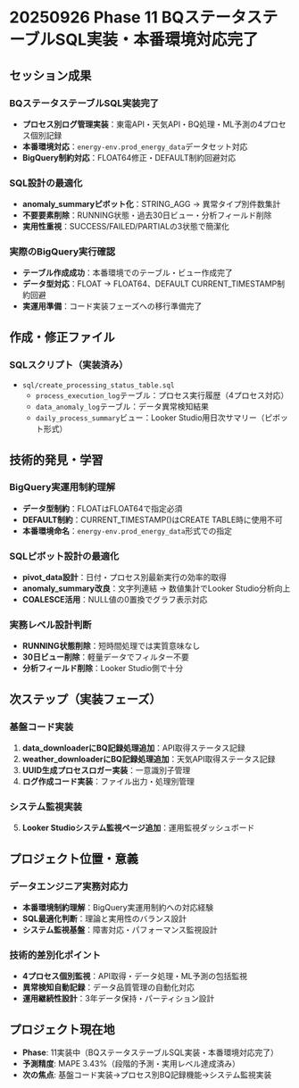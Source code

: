 # 20250926 Phase 11 BQステータステーブルSQL実装・本番環境対応完了

## セッション成果

### BQステータステーブルSQL実装完了
- **プロセス別ログ管理実装**：東電API・天気API・BQ処理・ML予測の4プロセス個別記録
- **本番環境対応**：`energy-env.prod_energy_data`データセット対応
- **BigQuery制約対応**：FLOAT64修正・DEFAULT制約回避対応

### SQL設計の最適化
- **anomaly_summaryピボット化**：STRING_AGG → 異常タイプ別件数集計
- **不要要素削除**：RUNNING状態・過去30日ビュー・分析フィールド削除
- **実用性重視**：SUCCESS/FAILED/PARTIALの3状態で簡潔化

### 実際のBigQuery実行確認
- **テーブル作成成功**：本番環境でのテーブル・ビュー作成完了
- **データ型対応**：FLOAT → FLOAT64、DEFAULT CURRENT_TIMESTAMP制約回避
- **実運用準備**：コード実装フェーズへの移行準備完了

## 作成・修正ファイル

### SQLスクリプト（実装済み）
- `sql/create_processing_status_table.sql`
  - `process_execution_log`テーブル：プロセス実行履歴（4プロセス対応）
  - `data_anomaly_log`テーブル：データ異常検知結果
  - `daily_process_summary`ビュー：Looker Studio用日次サマリー（ピボット形式）

## 技術的発見・学習

### BigQuery実運用制約理解
- **データ型制約**：FLOATはFLOAT64で指定必須
- **DEFAULT制約**：CURRENT_TIMESTAMP()はCREATE TABLE時に使用不可
- **本番環境命名**：`energy-env.prod_energy_data`形式での指定

### SQLピボット設計の最適化
- **pivot_data設計**：日付・プロセス別最新実行の効率的取得
- **anomaly_summary改良**：文字列連結 → 数値集計でLooker Studio分析向上
- **COALESCE活用**：NULL値の0置換でグラフ表示対応

### 実務レベル設計判断
- **RUNNING状態削除**：短時間処理では実質意味なし
- **30日ビュー削除**：軽量データでフィルター不要
- **分析フィールド削除**：Looker Studio側で十分

## 次ステップ（実装フェーズ）

### 基盤コード実装
1. **data_downloaderにBQ記録処理追加**：API取得ステータス記録
2. **weather_downloaderにBQ記録処理追加**：天気API取得ステータス記録
3. **UUID生成プロセスロガー実装**：一意識別子管理
4. **ログ作成コード実装**：ファイル出力・処理別管理

### システム監視実装
5. **Looker Studioシステム監視ページ追加**：運用監視ダッシュボード

## プロジェクト位置・意義

### データエンジニア実務対応力
- **本番環境制約理解**：BigQuery実運用制約への対応経験
- **SQL最適化判断**：理論と実用性のバランス設計
- **システム監視基盤**：障害対応・パフォーマンス監視設計

### 技術的差別化ポイント
- **4プロセス個別監視**：API取得・データ処理・ML予測の包括監視
- **異常検知自動記録**：データ品質管理の自動化対応
- **運用継続性設計**：3年データ保持・パーティション設計

## プロジェクト現在地
- **Phase**: 11実装中（BQステータステーブルSQL実装・本番環境対応完了）
- **予測精度**: MAPE 3.43%（段階的予測・実用レベル達成済み）
- **次の焦点**: 基盤コード実装→プロセス別BQ記録機能→システム監視実装
